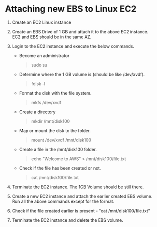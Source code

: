 # Attaching new EBS to Linux EC2

1. Create an EC2 Linux instance

1. Create an EBS Drive of 1 GB and attach it to the above EC2 instance. EC2 and EBS should be in the same AZ.

1. Login to the EC2 instance and execute the below commands.

	- Become an administrator
      >sudo su
	
	- Determine where the 1 GB volume is (should be like /dev/xvdf).
      >fdisk -l
	
	- Format the disk with the file system.
      >mkfs /dev/xvdf
	
	- Create a directory
      >mkdir /mnt/disk100
	
	- Map or mount the disk to the folder.
      >mount /dev/xvdf /mnt/disk100
	
	- Create a file in the /mnt/disk100 folder.
      >echo "Welcome to AWS" > /mnt/disk100/file.txt
	
	- Check if the file has been created or not.
      >cat /mnt/disk100/file.txt

4. Terminate the EC2 instance. The 1GB Volume should be still there.

5. Create a new EC2 instance and attach the earlier created EBS volume. Run all the above commands except for the format.

6. Check if the file created earlier is present - "cat /mnt/disk100/file.txt"

7. Terminate the EC2 instance and delete the EBS volume.